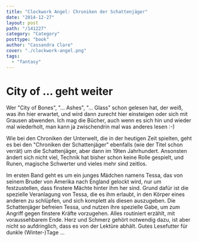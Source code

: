 ```yaml
---
title: "Clockwork Angel: Chroniken der Schattenjäger"
date: "2014-12-27"
layout: post
path: "/141227"
category: "Category"
posttype: "book"
author: "Cassandra Clare"
cover: "./clockwork-angel.png"
tags:
  - "fantasy"
---
```

# City of ...  geht weiter

Wer "City of Bones", "... Ashes", "... Glass" schon gelesen hat, der weiß, was ihn hier erwartet, und wird dann
zurecht hier einsteigen oder sich mit Grausen abwenden. Ich mag die Bücher, auch wenn es sich hin und wieder
mal wiederholt, man kann ja zwischendrin mal was anderes lesen :-)

Wie bei den Chroniken der Unterwelt, die in der heutigen Zeit spielten, geht es bei den "Chroniken der
Schattenjäger" ebenfalls (wie der Titel schon verrät) um die Schattenjäger, aber dann im 19ten Jahrhundert.
Ansonsten ändert sich nicht viel, Technik hat bisher schon keine Rolle gespielt, und Runen, magische Schwerter
und vieles mehr sind zeitlos.

Im ersten Band geht es um ein junges Mädchen namens Tessa, das von seinem Bruder von Amerika nach England gelockt wird, nur
um festzustellen, dass finstere Mächte hinter ihm her sind. Grund dafür ist die spezielle Veranlagung von Tessa,
die es ihm erlaubt, in den Körper eines anderen zu schlüpfen, und sich komplett als diesen auszugeben. Die
Schattenjäger befreien Tessa, und nutzen ihre spezielle Gabe, um zum Angriff gegen finstere Kräfte vorzugehen.
Alles routiniert erzählt, mit voraussehbarem Ende. Herz und Schmerz gehört notwendig dazu, ist aber nicht so
aufdringlich, dass es von der Lektüre abhält. Gutes Lesefutter für dunkle (Winter-)Tage ...
